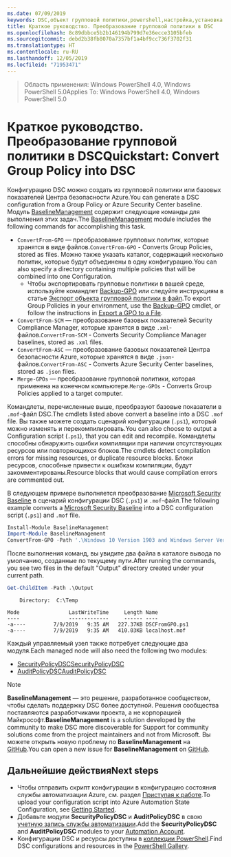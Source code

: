 ```yaml
---
ms.date: 07/09/2019
keywords: DSC,объект групповой политики,powershell,настройка,установка
title: Краткое руководство. Преобразование групповой политики в DSC
ms.openlocfilehash: 8c89dbbce5b2b146194b799d7e36ecce3105bfeb
ms.sourcegitcommit: debd2b38fb8070a7357bf1a4bf9cc736f3702f31
ms.translationtype: HT
ms.contentlocale: ru-RU
ms.lasthandoff: 12/05/2019
ms.locfileid: "71953471"
---
```

> <span data-ttu-id="11bd1-103">Область применения: Windows PowerShell 4.0, Windows PowerShell 5.0</span><span class="sxs-lookup"><span data-stu-id="11bd1-103">Applies To: Windows PowerShell 4.0, Windows PowerShell 5.0</span></span>

# <a name="quickstart-convert-group-policy-into-dsc"></a><span data-ttu-id="11bd1-104">Краткое руководство. Преобразование групповой политики в DSC</span><span class="sxs-lookup"><span data-stu-id="11bd1-104">Quickstart: Convert Group Policy into DSC</span></span>

<span data-ttu-id="11bd1-105">Конфигурацию DSC можно создать из групповой политики или базовых показателей Центра безопасности Azure.</span><span class="sxs-lookup"><span data-stu-id="11bd1-105">You can generate a DSC configuration from a Group Policy or Azure Security Center baseline.</span></span> <span data-ttu-id="11bd1-106">Модуль [BaselineManagement](https://www.powershellgallery.com/packages/BaselineManagement) содержит следующие команды для выполнения этих задач.</span><span class="sxs-lookup"><span data-stu-id="11bd1-106">The [BaselineManagement](https://www.powershellgallery.com/packages/BaselineManagement) module includes the following commands for accomplishing this task.</span></span>

- <span data-ttu-id="11bd1-107">`ConvertFrom-GPO` — преобразование групповых политик, которые хранятся в виде файлов.</span><span class="sxs-lookup"><span data-stu-id="11bd1-107">`ConvertFrom-GPO` - Converts Group Policies, stored as files.</span></span> <span data-ttu-id="11bd1-108">Можно также указать каталог, содержащий несколько политик, которые будут объединены в одну конфигурацию.</span><span class="sxs-lookup"><span data-stu-id="11bd1-108">You can also specify a directory containing multiple policies that will be combined into one Configuration.</span></span>
  - <span data-ttu-id="11bd1-109">Чтобы экспортировать групповые политики в вашей среде, используйте командлет [Backup-GPO](/powershell/module/grouppolicy/backup-gpo?view=win10-ps) или следуйте инструкциям в статье [Экспорт объекта групповой политики в файл](/microsoft-desktop-optimization-pack/agpm/export-a-gpo-to-a-file).</span><span class="sxs-lookup"><span data-stu-id="11bd1-109">To export Group Policies in your environment, use the [Backup-GPO](/powershell/module/grouppolicy/backup-gpo?view=win10-ps) cmdlet, or follow the instructions in [Export a GPO to a File](/microsoft-desktop-optimization-pack/agpm/export-a-gpo-to-a-file).</span></span>
- <span data-ttu-id="11bd1-110">`ConvertFrom-SCM` — преобразование базовых показателей Security Compliance Manager, которые хранятся в виде `.xml`-файлов.</span><span class="sxs-lookup"><span data-stu-id="11bd1-110">`ConvertFrom-SCM` - Converts Security Compliance Manager baselines, stored as `.xml` files.</span></span>
- <span data-ttu-id="11bd1-111">`ConvertFrom-ASC` — преобразование базовых показателей Центра безопасности Azure, которые хранятся в виде `.json`-файлов.</span><span class="sxs-lookup"><span data-stu-id="11bd1-111">`ConvertFrom-ASC` - Converts Azure Security Center baselines, stored as `.json` files.</span></span>
- <span data-ttu-id="11bd1-112">`Merge-GPOs` — преобразование групповой политики, которая применена на конечном компьютере.</span><span class="sxs-lookup"><span data-stu-id="11bd1-112">`Merge-GPOs` - Converts Group Policies applied to a target computer.</span></span>

<span data-ttu-id="11bd1-113">Командлеты, перечисленные выше, преобразуют базовые показатели в `.mof`-файл DSC.</span><span class="sxs-lookup"><span data-stu-id="11bd1-113">The cmdlets listed above convert a baseline into a DSC `.mof` file.</span></span> <span data-ttu-id="11bd1-114">Вы также можете создать сценарий конфигурации (`.ps1`), который можно изменять и перекомпилировать.</span><span class="sxs-lookup"><span data-stu-id="11bd1-114">You can also choose to output a Configuration script (`.ps1`), that you can edit and recompile.</span></span> <span data-ttu-id="11bd1-115">Командлеты способны обнаружить ошибки компиляции при наличии отсутствующих ресурсов или повторяющихся блоков.</span><span class="sxs-lookup"><span data-stu-id="11bd1-115">The cmdlets detect compilation errors for missing resources, or duplicate resource blocks.</span></span> <span data-ttu-id="11bd1-116">Блоки ресурсов, способные привести к ошибкам компиляции, будут закомментированы.</span><span class="sxs-lookup"><span data-stu-id="11bd1-116">Resource blocks that would cause compilation errors are commented out.</span></span>

<span data-ttu-id="11bd1-117">В следующем примере выполняется преобразование [Microsoft Security Baseline](https://www.microsoft.com/en-us/download/details.aspx?id=55319) в сценарий конфигурации DSC (`.ps1`) и `.mof`-файл.</span><span class="sxs-lookup"><span data-stu-id="11bd1-117">The following example converts a [Microsoft Security Baseline](https://www.microsoft.com/en-us/download/details.aspx?id=55319) into a DSC configuration script (`.ps1`) and `.mof` file.</span></span>

```powershell
Install-Module BaselineManagement
Import-Module BaselineManagement
ConvertFrom-GPO -Path '.\Windows 10 Version 1903 and Windows Server Version 1903 Security Baseline\GPOs\' -OutputConfigurationScript
```

<span data-ttu-id="11bd1-118">После выполнения команд, вы увидите два файла в каталоге вывода по умолчанию, созданные по текущему пути.</span><span class="sxs-lookup"><span data-stu-id="11bd1-118">After running the commands, you see two files in the default "Output" directory created under your current path.</span></span>

```powershell
Get-ChildItem -Path .\Output
```

```Output
    Directory:  C:\Temp

Mode                LastWriteTime     Length Name
----                -------------     ------ ----
-a----         7/9/2019   9:35 AM   227.37KB DSCFromGPO.ps1
-a----         7/9/2019   9:35 AM   410.03KB localhost.mof
```

<span data-ttu-id="11bd1-119">Каждый управляемый узел также потребует следующие два модуля.</span><span class="sxs-lookup"><span data-stu-id="11bd1-119">Each managed node will also need the following two modules:</span></span>

- [<span data-ttu-id="11bd1-120">SecurityPolicyDSC</span><span class="sxs-lookup"><span data-stu-id="11bd1-120">SecurityPolicyDSC</span></span>](https://www.powershellgallery.com/packages/SecurityPolicyDsc)
- [<span data-ttu-id="11bd1-121">AuditPolicyDSC</span><span class="sxs-lookup"><span data-stu-id="11bd1-121">AuditPolicyDSC</span></span>](https://www.powershellgallery.com/packages/AuditPolicyDsc)

> [!NOTE]
> <span data-ttu-id="11bd1-122">**BaselineManagement** — это решение, разработанное сообществом, чтобы сделать поддержку DSC более доступной. Решения сообщества поставляются разработчиками проекта, а не корпорацией Майкрософт.</span><span class="sxs-lookup"><span data-stu-id="11bd1-122">**BaselineManagement** is a solution developed by the community to make DSC more discoverable for Support for community solutions come from the project maintainers and not from Microsoft.</span></span> <span data-ttu-id="11bd1-123">Вы можете открыть новую проблему по **BaselineManagement** на [GitHub](https://github.com/microsoft/BaselineManagement).</span><span class="sxs-lookup"><span data-stu-id="11bd1-123">You can open a new issue for **BaselineManagement** on [GitHub](https://github.com/microsoft/BaselineManagement).</span></span>

## <a name="next-steps"></a><span data-ttu-id="11bd1-124">Дальнейшие действия</span><span class="sxs-lookup"><span data-stu-id="11bd1-124">Next steps</span></span>

- <span data-ttu-id="11bd1-125">Чтобы отправить скрипт конфигурации в конфигурацию состояния службы автоматизации Azure, см. раздел [Приступая к работе](/automation/automation-dsc-getting-started#importing-a-configuration-into-azure-automation).</span><span class="sxs-lookup"><span data-stu-id="11bd1-125">To upload your configuration script into Azure Automation State Configuration, see [Getting Started](/automation/automation-dsc-getting-started#importing-a-configuration-into-azure-automation).</span></span>
- <span data-ttu-id="11bd1-126">Добавьте модули **SecurityPolicyDSC** и **AuditPolicyDSC** в свою [учетную запись службы автоматизации](/azure/automation/shared-resources/modules).</span><span class="sxs-lookup"><span data-stu-id="11bd1-126">Add the **SecurityPolicyDSC** and **AuditPolicyDSC** modules to your [Automation Account](/azure/automation/shared-resources/modules).</span></span>
- <span data-ttu-id="11bd1-127">Конфигурации DSC и ресурсы доступны в [коллекции PowerShell](https://www.powershellgallery.com/).</span><span class="sxs-lookup"><span data-stu-id="11bd1-127">Find DSC configurations and resources in the [PowerShell Gallery](https://www.powershellgallery.com/).</span></span>
